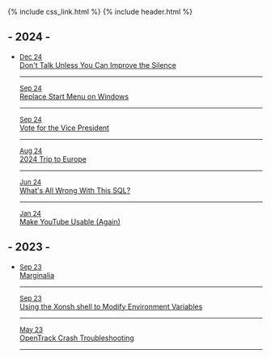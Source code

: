 {% include css_link.html %}
{% include header.html %}
<div class="articles">
<h2 class="dates">- 2024 -</h2>
<ul class="ulnone">
        <li class="large">
            <u style="font-size: small;">Dec 24</u><br> 
            <a href="/articles/2024/dont-talk-unless-you-can-improve-the-silence.html">Don't Talk Unless You Can Improve the Silence</a><br>
            <hr class="linebreak">
            <u style="font-size: small;">Sep 24</u><br> 
            <a href="/articles/2024/replacestart.html">Replace Start Menu on Windows</a><br>
            <hr class="linebreak">
            <u style="font-size: small;">Sep 24</u><br>
                        <a  href="/articles/2024/whynottrump.html">Vote for the Vice President</a><br>
            <hr class="linebreak">
            <u style="font-size: small;">Aug 24</u><br>
            <a href="/articles/2024/24tte.html">2024 Trip to Europe</a><br>
            <hr class="linebreak">
            <u style="font-size: small;">Jun 24</u><br>
            <a  href="/articles/2024/wwwtsql.html">What's All Wrong With This SQL?</a><br>
            <hr class="linebreak">
            <u style="font-size: small;">Jan 24</u><br>
             <a href="/articles/2024/useyt.html">Make YouTube Usable (Again)</a>
</ul>
</div>
<div class="articles">
    <h2 class="dates">- 2023 -</h2>
<ul class="ulnone">
        <li class="large">
            <u style="font-size: small;">Sep 23</u> <br>
            <a href="/articles/2023/marg.html">Marginalia</a><br>
            <hr class="linebreak">
            <u style="font-size: small;">Sep 23</u><br>
            <a href="/articles/2023/xpev.html">Using the Xonsh shell to Modify Environment Variables</a><br>
            <hr class="linebreak">
            <u style="font-size: small;">May 23</u><br>
            <a  href="/articles/2023/otcd.html">OpenTrack Crash Troubleshooting</a><br>
            <hr class="linebreak">
        </li>
</ul>

</div>